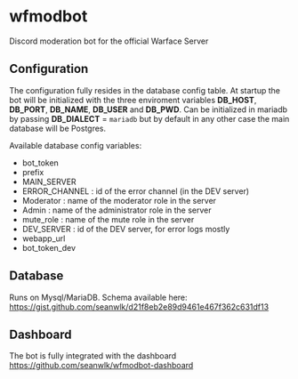 # wfmodbot
Discord moderation bot for the official Warface Server

## Configuration
The configuration fully resides in the database config table. At startup the bot will be initialized with the three enviroment variables **DB_HOST**, **DB_PORT**, **DB_NAME**, **DB_USER** and **DB_PWD**. Can be initialized in mariadb by passing **DB_DIALECT** = `mariadb` but by default in any other case the main database will be Postgres.

Available database config variables:
- bot_token
- prefix
- MAIN_SERVER
- ERROR_CHANNEL : id of the error channel (in the DEV server)
- Moderator : name of the moderator role in the server
- Admin : name of the administrator role in the server
- mute_role : name of the mute role in the server
- DEV_SERVER : id of the DEV server, for error logs mostly
- webapp_url
- bot_token_dev

## Database
Runs on Mysql/MariaDB. Schema available here: https://gist.github.com/seanwlk/d21f8eb2e89d9461e467f362c631df13

## Dashboard
The bot is fully integrated with the dashboard https://github.com/seanwlk/wfmodbot-dashboard
